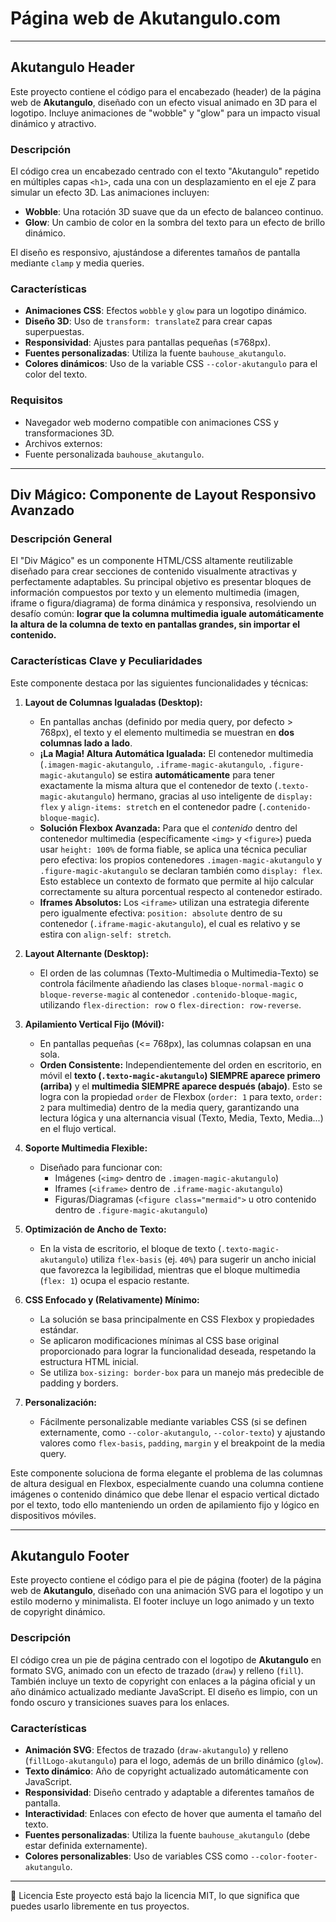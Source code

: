 # Página web de Akutangulo.com
---
## Akutangulo Header

Este proyecto contiene el código para el encabezado (header) de la página web de **Akutangulo**, diseñado con un efecto visual animado en 3D para el logotipo. Incluye animaciones de "wobble" y "glow" para un impacto visual dinámico y atractivo.

### Descripción

El código crea un encabezado centrado con el texto "Akutangulo" repetido en múltiples capas `<h1>`, cada una con un desplazamiento en el eje Z para simular un efecto 3D. Las animaciones incluyen:

- **Wobble**: Una rotación 3D suave que da un efecto de balanceo continuo.
- **Glow**: Un cambio de color en la sombra del texto para un efecto de brillo dinámico.

El diseño es responsivo, ajustándose a diferentes tamaños de pantalla mediante `clamp` y media queries.

### Características

- **Animaciones CSS**: Efectos `wobble` y `glow` para un logotipo dinámico.
- **Diseño 3D**: Uso de `transform: translateZ` para crear capas superpuestas.
- **Responsividad**: Ajustes para pantallas pequeñas (≤768px).
- **Fuentes personalizadas**: Utiliza la fuente `bauhouse_akutangulo`.
- **Colores dinámicos**: Uso de la variable CSS `--color-akutangulo` para el color del texto.

### Requisitos

- Navegador web moderno compatible con animaciones CSS y transformaciones 3D.
- Archivos externos:
- Fuente personalizada `bauhouse_akutangulo`.

---
## **Div Mágico: Componente de Layout Responsivo Avanzado**

### Descripción General

El "Div Mágico" es un componente HTML/CSS altamente reutilizable diseñado para crear secciones de contenido visualmente atractivas y perfectamente adaptables. Su principal objetivo es presentar bloques de información compuestos por texto y un elemento multimedia (imagen, iframe o figura/diagrama) de forma dinámica y responsiva, resolviendo un desafío común: **lograr que la columna multimedia iguale automáticamente la altura de la columna de texto en pantallas grandes, sin importar el contenido.**

### Características Clave y Peculiaridades

Este componente destaca por las siguientes funcionalidades y técnicas:

1.  **Layout de Columnas Igualadas (Desktop):**
    *   En pantallas anchas (definido por media query, por defecto > 768px), el texto y el elemento multimedia se muestran en **dos columnas lado a lado**.
    *   **¡La Magia! Altura Automática Igualada:** El contenedor multimedia (`.imagen-magic-akutangulo`, `.iframe-magic-akutangulo`, `.figure-magic-akutangulo`) se estira **automáticamente** para tener exactamente la misma altura que el contenedor de texto (`.texto-magic-akutangulo`) hermano, gracias al uso inteligente de `display: flex` y `align-items: stretch` en el contenedor padre (`.contenido-bloque-magic`).
    *   **Solución Flexbox Avanzada:** Para que el *contenido* dentro del contenedor multimedia (específicamente `<img>` y `<figure>`) pueda usar `height: 100%` de forma fiable, se aplica una técnica peculiar pero efectiva: los propios contenedores `.imagen-magic-akutangulo` y `.figure-magic-akutangulo` se declaran también como `display: flex`. Esto establece un contexto de formato que permite al hijo calcular correctamente su altura porcentual respecto al contenedor estirado.
    *   **Iframes Absolutos:** Los `<iframe>` utilizan una estrategia diferente pero igualmente efectiva: `position: absolute` dentro de su contenedor (`.iframe-magic-akutangulo`), el cual es relativo y se estira con `align-self: stretch`.

2.  **Layout Alternante (Desktop):**
    *   El orden de las columnas (Texto-Multimedia o Multimedia-Texto) se controla fácilmente añadiendo las clases `bloque-normal-magic` o `bloque-reverse-magic` al contenedor `.contenido-bloque-magic`, utilizando `flex-direction: row` o `flex-direction: row-reverse`.

3.  **Apilamiento Vertical Fijo (Móvil):**
    *   En pantallas pequeñas (<= 768px), las columnas colapsan en una sola.
    *   **Orden Consistente:** Independientemente del orden en escritorio, en móvil el **texto (`.texto-magic-akutangulo`) SIEMPRE aparece primero (arriba)** y el **multimedia SIEMPRE aparece después (abajo)**. Esto se logra con la propiedad `order` de Flexbox (`order: 1` para texto, `order: 2` para multimedia) dentro de la media query, garantizando una lectura lógica y una alternancia visual (Texto, Media, Texto, Media...) en el flujo vertical.

4.  **Soporte Multimedia Flexible:**
    *   Diseñado para funcionar con:
        *   Imágenes (`<img>` dentro de `.imagen-magic-akutangulo`)
        *   Iframes (`<iframe>` dentro de `.iframe-magic-akutangulo`)
        *   Figuras/Diagramas (`<figure class="mermaid">` u otro contenido dentro de `.figure-magic-akutangulo`)

5.  **Optimización de Ancho de Texto:**
    *   En la vista de escritorio, el bloque de texto (`.texto-magic-akutangulo`) utiliza `flex-basis` (ej. `40%`) para sugerir un ancho inicial que favorezca la legibilidad, mientras que el bloque multimedia (`flex: 1`) ocupa el espacio restante.

6.  **CSS Enfocado y (Relativamente) Mínimo:**
    *   La solución se basa principalmente en CSS Flexbox y propiedades estándar.
    *   Se aplicaron modificaciones mínimas al CSS base original proporcionado para lograr la funcionalidad deseada, respetando la estructura HTML inicial.
    *   Se utiliza `box-sizing: border-box` para un manejo más predecible de padding y borders.

7.  **Personalización:**
    *   Fácilmente personalizable mediante variables CSS (si se definen externamente, como `--color-akutangulo`, `--color-texto`) y ajustando valores como `flex-basis`, `padding`, `margin` y el breakpoint de la media query.

Este componente soluciona de forma elegante el problema de las columnas de altura desigual en Flexbox, especialmente cuando una columna contiene imágenes o contenido dinámico que debe llenar el espacio vertical dictado por el texto, todo ello manteniendo un orden de apilamiento fijo y lógico en dispositivos móviles.

---

## Akutangulo Footer

Este proyecto contiene el código para el pie de página (footer) de la página web de **Akutangulo**, diseñado con una animación SVG para el logotipo y un estilo moderno y minimalista. El footer incluye un logo animado y un texto de copyright dinámico.

### Descripción

El código crea un pie de página centrado con el logotipo de **Akutangulo** en formato SVG, animado con un efecto de trazado (`draw`) y relleno (`fill`). También incluye un texto de copyright con enlaces a la página oficial y un año dinámico actualizado mediante JavaScript. El diseño es limpio, con un fondo oscuro y transiciones suaves para los enlaces.

### Características

- **Animación SVG**: Efectos de trazado (`draw-akutangulo`) y relleno (`fillLogo-akutangulo`) para el logo, además de un brillo dinámico (`glow`).
- **Texto dinámico**: Año de copyright actualizado automáticamente con JavaScript.
- **Responsividad**: Diseño centrado y adaptable a diferentes tamaños de pantalla.
- **Interactividad**: Enlaces con efecto de hover que aumenta el tamaño del texto.
- **Fuentes personalizadas**: Utiliza la fuente `bauhouse_akutangulo` (debe estar definida externamente).
- **Colores personalizables**: Uso de variables CSS como `--color-footer-akutangulo`.

---

📄 Licencia
Este proyecto está bajo la licencia MIT, lo que significa que puedes usarlo libremente en tus proyectos.

